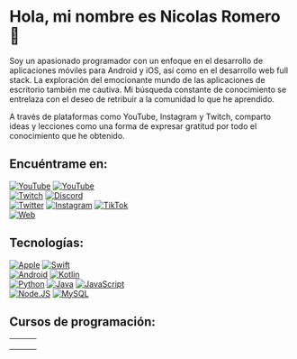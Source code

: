 # Hola, mi nombre es Nicolas Romero 👋

Soy un apasionado programador con un enfoque en el desarrollo de aplicaciones móviles para Android y iOS, así como en el desarrollo web full stack. La exploración del emocionante mundo de las aplicaciones de escritorio también me cautiva. Mi búsqueda constante de conocimiento se entrelaza con el deseo de retribuir a la comunidad lo que he aprendido.

A través de plataformas como YouTube, Instagram y Twitch, comparto ideas y lecciones como una forma de expresar gratitud por todo el conocimiento que he obtenido.

## Encuéntrame en:

[![YouTube](https://img.shields.io/badge/YouTube-Kureikode-FF0000?style=for-the-badge&logo=youtube&logoColor=white&labelColor=101010)](https://youtube.com/@kureikode)
[![YouTube](https://img.shields.io/badge/YouTube-Kureidyzn-FF0000?style=for-the-badge&logo=youtube&logoColor=white&labelColor=101010)](https://youtube.com/@kureidyzn)
</br>
[![Twitch](https://img.shields.io/badge/Twitch-Kureikode-9146FF?style=for-the-badge&logo=twitch&logoColor=white&labelColor=101010)](https://twitch.tv/kureikode)
[![Discord](https://img.shields.io/badge/Discord-Kureikode-5865F2?style=for-the-badge&logo=discord&logoColor=white&labelColor=101010)](https://discord.gg/UaDqQ3SAbt)
</br>
[![Twitter](https://img.shields.io/badge/Twitter-@Kureikode-1DA1F2?style=for-the-badge&logo=twitter&logoColor=white&labelColor=101010)](https://twitter.com/kureikode)
[![Instagram](https://img.shields.io/badge/Instagram-@Kureikode-E4405F?style=for-the-badge&logo=instagram&logoColor=white&labelColor=101010)](https://instagram.com/kureikode)
[![TikTok](https://img.shields.io/badge/TikTok-@Kureikode-69C9D0?style=for-the-badge&logo=tiktok&logoColor=white&labelColor=101010)](https://tiktok.com/@kureikode)
</br>
[![Web](https://img.shields.io/badge/Web-Kureikode.com-14a1f0?style=for-the-badge&logo=dev.to&logoColor=white&labelColor=101010)](http://kureikode.com)

## Tecnologías:

[![Apple](https://img.shields.io/badge/iOS-999999?style=for-the-badge&logo=apple&logoColor=white&labelColor=101010)]()
[![Swift](https://img.shields.io/badge/Swift-FA7343?style=for-the-badge&logo=swift&logoColor=white&labelColor=101010)]()
</br>
[![Android](https://img.shields.io/badge/Android-3DDC84?style=for-the-badge&logo=android&logoColor=white&labelColor=101010)]()
[![Kotlin](https://img.shields.io/badge/Kotlin-0095D5?style=for-the-badge&logo=kotlin&logoColor=white&labelColor=101010)]()
</br>
[![Python](https://img.shields.io/badge/Python-yellow?style=for-the-badge&logo=python&logoColor=white&labelColor=101010)]()
[![Java](https://img.shields.io/badge/Java-007396?style=for-the-badge&logo=java&logoColor=white&labelColor=101010)]()
[![JavaScript](https://img.shields.io/badge/JavaScript-F7DF1E?style=for-the-badge&logo=javascript&logoColor=white&labelColor=101010)]()
</br>
[![Node.JS](https://img.shields.io/badge/Node.JS-339933?style=for-the-badge&logo=node.js&logoColor=white&labelColor=101010)]()
[![MySQL](https://img.shields.io/badge/MySQL-4479A1?style=for-the-badge&logo=mysql&logoColor=white&labelColor=101010)]()
</br>

## Cursos de programación:

<table style="width:100%">
<tr>
<td>
<a href="https://youtu.be/">
<img src=" ">
</a>
</td>
<td>
<a href="https://youtu.be/">
<img src=" ">
</a>
</td>
<td>
<a href="https://youtu.be/">
<img src=" ">
</a>
</td>
</tr>
<tr>
<td>
<a href="https://youtu.be/">
<img src=" ">
</a>
</td>
<td>
<a href="https://youtu.be/">
<img src=" ">
</a>
</td>
<td>
<a href="https://youtu.be/">
<img src=" ">
</a>
</td>
</tr>
<tr>
<td>
<a href="https://youtu.be/">
<img src=" ">
</a>
</td>
<td>
<a href="https://youtu.be/">
<img src=" ">
</a>
</td>
<td>
<a href="https://youtu.be/">
<img src=" ">
</a>
</td>
</tr>
</table>

